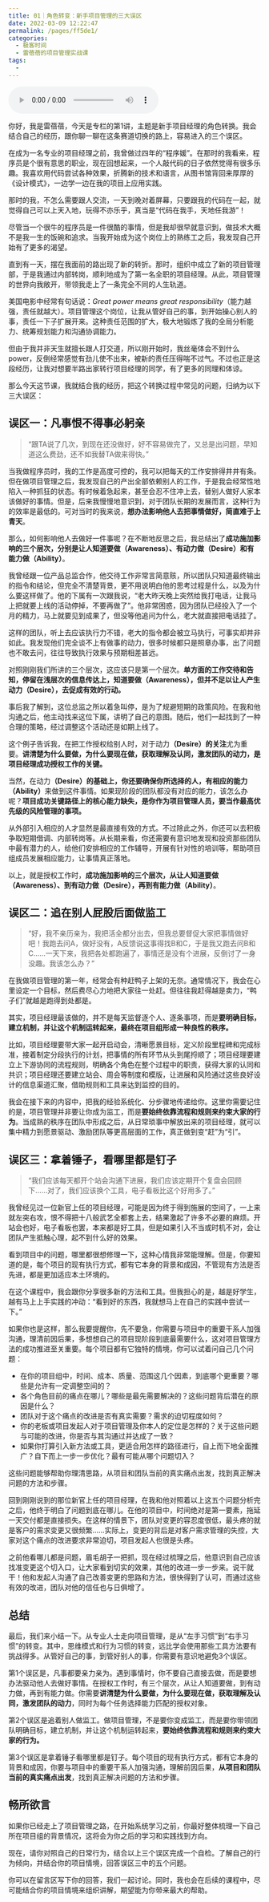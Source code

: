 ```yaml
---
title: 01｜角色转变：新手项目管理的三大误区
date: 2022-03-09 12:22:47
permalink: /pages/ff5de1/
categories:
  - 极客时间
  - 雷蓓蓓的项目管理实战课
tags:
  - 
---
```

<audio title="01｜角色转变：新手项目管理的三大误区" src="https://static001.geekbang.org/resource/audio/f5/67/f56062c26ec55138580f9f403a342d67.mp3" controls="controls"></audio> 
<p>你好，我是雷蓓蓓，今天是专栏的第1讲，主题是新手项目经理的角色转换。我会结合自己的经历，跟你聊一聊在这条赛道切换的路上，容易进入的三个误区。</p><p>在成为一名专业的项目经理之前，我曾做过四年的“程序媛”。在那时的我看来，程序员是个很有意思的职业，现在回想起来，一个人敲代码的日子依然觉得有很多乐趣。我喜欢用代码尝试各种效果，折腾新的技术和语言，从图书馆背回来厚厚的《设计模式》，一边学一边在我的项目上应用实践。</p><p>那时的我，不怎么需要跟人交流，一天到晚对着屏幕，只要跟我的代码在一起，就觉得自己可以上天入地，玩得不亦乐乎，真当是“代码在我手，天地任我游”！</p><p>尽管当一个很牛的程序员是一件很酷的事情，但是我却很早就意识到，做技术大概不是我一生的饭碗和追求。当我开始成为这个岗位上的熟练工之后，我发现自己开始有了更多的渴望。</p><p>直到有一天，摆在我面前的路出现了新的转折。那时，组织中成立了新的项目管理部，于是我通过内部转岗，顺利地成为了第一名全职的项目经理。从此，项目管理的世界向我敞开，带领我走上了一条完全不同的人生轨道。</p><p>美国电影中经常有句话说：<em>Great power means great responsibility</em>（能力越强，责任就越大）。项目管理这个岗位，让我从管好自己的事，到开始操心别人的事，责任一下子扩展开来。这种责任范围的扩大，极大地锻炼了我的全局分析能力、统筹规划能力和沟通协调能力。</p><!-- [[[read_end]]] --><p>但由于我并非天生就擅长跟人打交道，所以刚开始时，我丝毫体会不到什么power，反倒经常感觉有劲儿使不出来，被新的责任压得喘不过气。不过也正是这段经历，让我对想要半路出家转行项目经理的同学，有了更多的同理和体谅。</p><p>那么今天这节课，我就结合我的经历，把这个转换过程中常见的问题，归纳为以下三大误区：</p><h2><strong>误区<strong><strong>一</strong></strong>：凡事恨不得事必躬亲</strong></h2><blockquote>
<p>“跟TA说了几次，到现在还没做好，好不容易做完了，又总是出问题，早知道这么费劲，还不如我替TA做来得快。”</p>
</blockquote><p>当我做程序员时，我的工作是高度可控的，我可以把每天的工作安排得井井有条。但在做项目管理之后，我发现自己的产出全部依赖别人的工作，于是我会经常性地陷入一种抓狂的状态。有时候着急起来，甚至会忍不住冲上去，替别人做好人家本该做好的事情。但是，后来我慢慢地意识到，对于团队长期的发展而言，这种行为的效率是最低的。可对当时的我来说，<strong>想办法影响他人去把事情做好，</strong><strong>简直难于上青天</strong>。</p><p>那么，如何影响他人去做好一件事呢？在不断地反思之后，我总结出了<strong>成功施加影响的三个层次，分别是让人知道要做（Awareness）、有动力做（Desire）和有能力做（Ability）</strong>。</p><p>我曾经跟一位产品总监合作，他交待工作非常言简意赅，所以团队只知道最终输出的指令和结论，但完全不清楚背景，更不用说明白他的思考过程是什么，以及为什么要这样做了。他的下属有一次跟我说，“老大昨天晚上突然给我打电话，让我马上把就要上线的活动停掉，不要再做了”。他非常困惑，因为团队已经投入了一个月的精力，马上就要见到成果了，但没等他追问为什么，老大就直接把电话挂了。</p><p>这样的团队，听上去应该执行力不错，老大的指令都会被立马执行，可事实却并非如此。我发现他们完全谈不上有做事的动力，很多时候都只是照章办事，出了问题也不敢去问，往往导致执行效果与预期相差甚远。</p><p>对照刚刚我们所讲的三个层次，这应该只是第一个层次。<strong>单方面的工作交待和告知，停留在浅层次的信息传达上，知道要做（Awareness），但并不足以让人产生动力（Desire），去促成有效的行动。</strong></p><p>事后我了解到，这位总监之所以着急叫停，是为了规避短期的政策风险。在我和他沟通之后，他主动找来这位下属，讲明了自己的意图。随后，他们一起找到了一种合理的策略，经过调整这个活动还是如期上线了。</p><p>这个例子告诉我，在把工作授权给别人时，对于动力<strong>（Desire）的关注</strong>尤为重要。<strong>讲清楚为什么要做，为什么要现在做，获取理解及认同，激发团队的动力</strong><strong>，</strong><strong>是项目经理成功授权工作的关键。</strong></p><p>当然，在动力<strong>（Desire）的基础上，你还要确保你所选择的人，有相应的能力（Ability）</strong>来做到这件事情。如果现阶段的团队都没有对应的能力，该怎么办呢？<strong>项目成功关键路径上的核心能力缺失，是你作为项目管理人员，要当作最高优先级的风险管理的事项。</strong></p><p>从外部引入相应的人才显然是最直接有效的方式。不过除此之外，你还可以去积极争取短期借调、内部转岗等。从长期来看，你还需要有意识地发现和投资那些团队中最有潜力的人，给他们安排相应的工作辅导，开展有针对性的培训等，帮助项目组成员发展相应能力，让事情真正落地。</p><p>以上，就是授权工作时，<strong>成功施加影响的三个层次，从让人知道要做（Awareness）、到有动力做（Desire），再到有能力做（Ability）</strong>。</p><h2><strong>误区<strong><strong>二</strong></strong>：追在别人屁股后面做监工</strong></h2><blockquote>
<p>“好，我不亲历亲为，我把活全都分出去，但我总要督促大家把事情做好吧！我跑去问A，做好没有，A反馈说这事得找B和C，于是我又跑去问B和C……一天下来，我把各处都跑遍了，事情还是没有个进展，反倒讨了一身没趣。我该怎么办？”</p>
</blockquote><p>在我做项目管理的第一年，经常会有种赶鸭子上架的无奈。通常情况下，我会在心里设定一个目标，然后费尽心力地把大家往一处赶。但往往我赶得越是卖力，“鸭子们”就越是跑得到处都是。</p><p>其实，项目经理最该做的，并不是每天监督逐个人、逐条事项，而是<strong>要明确目标，建立机制，并让这个机制运转起来，最终在项目组形成一种良性的秩序。</strong></p><p>比如，项目经理要带大家一起开启动会，清晰愿景目标，定义阶段里程碑和完成标准，接着制定分段执行的计划，把事情的所有环节从头到尾捋顺了；项目经理要建立上下游协同的流程规则，明确各个角色在整个过程中的职责，获得大家的认同和共识；项目经理还要建立站会、周会等制度和模版，让进展和风险通过这些良好设计的信息渠道汇聚，借助规则和工具来达到监控的目的。</p><p>我会在接下来的内容中，把我的经验系统化、分步骤地传递给你。这里你需要记住的是，项目管理并非要让你成为监工，而是<strong>要始终依靠流程和规则来约束大家的行为</strong>。当成熟的秩序在团队中形成之后，从日常琐事中解放出来的项目经理，就可以集中精力到愿景驱动、激励团队等更高层面的工作，真正做到变“赶”为“引”。</p><h2><strong>误区<strong><strong>三</strong></strong>：拿着锤子，看哪里都是钉子</strong></h2><blockquote>
<p>“我们应该每天都开个站会沟通下进展，我们应该定期开个复盘会回顾下……对了，我们应该换个工具，电子看板比这个好用多了。”</p>
</blockquote><p>我曾经见过一位新官上任的项目经理，可能是因为终于得到施展的空间了，一上来就左突右攻，恨不得把十八般武艺全都套上去，结果激起了许多不必要的麻烦。开站会也好，电子看板也罢，本来都是好工具，但是如果引入不当或时机不对，会让团队产生抵触心理，起不到什么好的效果。</p><p>看到项目中的问题，哪里都很想修理一下，这种心情我非常能理解。但是，你要知道的是，每个项目的现有执行方式，都有它本身的背景和成因，不管现有方法是否先进，都是更加适应本土环境的。</p><p>在这个课程中，我会跟你分享很多新的方法和工具。但我担心的是，越是好学生，越有马上上手实践的冲动：“看到好的东西，我就想马上在自己的实践中尝试一下。”</p><p>如果你也是这样，那么我要提醒你，先不要急，你需要与项目中的重要干系人加强沟通，理清前因后果，多想想自己的项目现阶段到底最需要什么，这对项目管理方法的成功推进至关重要。每个项目都有它独特的情境，你可以试着问自己几个问题：</p><ul>
<li>在你的项目组中，时间、成本、质量、范围这几个因素，到底哪个更重要？哪些是允许有一定调整空间的？</li>
<li>各个角色目前的痛点在哪儿？哪些是最先需要解决的？这些问题背后潜在的原因是什么？</li>
<li>团队对于这个痛点的改进是否有真实需要？需求的迫切程度如何？</li>
<li>你的老板或项目发起人对于项目管理及你本人的定位是怎样的？关于这些问题与可能的改进，你是否与其沟通过并达成了一致？</li>
<li>如果你打算引入新方法或工具，更适合用怎样的路径进行，自上而下地全面推广？自下而上一步一步优化？最有可能从哪个问题切入？</li>
</ul><p>这些问题能够帮助你理清思路，从项目和团队当前的真实痛点出发，找到真正解决问题的方法和步骤。</p><p>回到刚刚说到的那位新官上任的项目经理，在我和他对照着以上这五个问题分析完之后，他终于明白了问题到底在哪儿。在他的项目中，时间绝对是第一要素，拖延一天交付都是直接损失。在这样的情景下，团队对变更的容忍度很低，最头疼的就是客户的需求变更又很频繁……实际上，变更的背后是对客户需求管理的失控，大家对这个痛点的改进要求非常迫切，项目发起人也很是头疼。</p><p>之前他看哪儿都是问题，眉毛胡子一把抓，现在经过梳理之后，他意识到自己应该找准变更这个切入口，让大家看到切实的效果，其他的改进一步一步来。说干就干！他和发起人沟通了自己改善变更的思路和方法，很快得到了认可，而通过这些有效的改进，团队对他的信任也与日俱增了。</p><h2><strong>总结</strong></h2><p>最后，我们来小结一下。从专业人士走向项目管理，是从“左手习惯”到“右手习惯”的转变。其中，思维模式和行为习惯的转变，远比学会使用那些工具方法要有挑战得多。从管好自己的事，到管好别人的事，你需要有意识地避免3个误区。</p><p>第1个误区是，凡事都要亲力亲为。遇到事情时，你不要自己直接去做，而是要想办法驱动他人去做好事情。在授权工作时，有三个层次，从让人知道要做，到有动力做，再到有能力做。你需要<strong>讲清楚为什么要做，为什么要现在做，获取理解及认同，激发团队的动力</strong>，同时为每个任务选择能力匹配的授权对象。</p><p>第2个误区是追着别人做监工。做项目管理，不是要你变成监工，而是要你带领团队明确目标，建立机制，并让这个机制运转起来，<strong>要始终依靠流程和规则来约束大家的行为。</strong></p><p>第3个误区是拿着锤子看哪里都是钉子。每个项目的现有执行方式，都有它本身的背景和成因，你要与项目中的重要干系人加强沟通，理解前因后果，<strong>从项目和团队当前的真实痛点出发</strong>，找到真正解决问题的方法和步骤。</p><h2><strong>畅所欲言</strong></h2><p>如果你已经走上了项目管理之路，在开始系统学习之前，你最好整体梳理一下自己所在项目组的背景情况，这将会为你之后的学习和实践找到方向。</p><p>现在，请你对照自己的日常行为，结合以上三个误区完成一个自检。了解自己的行为倾向，并结合你的项目情境，回答误区三中的五个问题。</p><p>你可以在留言区写下你的回答，我们一起讨论。同时，我也会在后续的课程中，尽可能结合你的项目情境来组织讲解，期望能为你带来最大的帮助。</p>